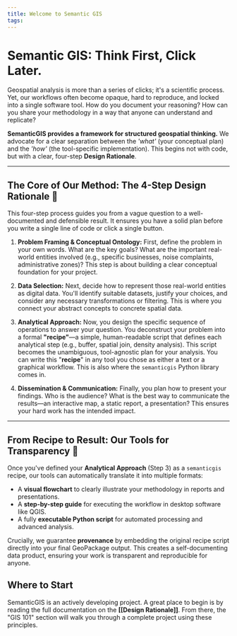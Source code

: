 ```yaml
---
title: Welcome to Semantic GIS
tags:
---
```

# Semantic GIS: Think First, Click Later.

Geospatial analysis is more than a series of clicks; it's a scientific process. Yet, our workflows often become opaque, hard to reproduce, and locked into a single software tool. How do you document your reasoning? How can you share your methodology in a way that anyone can understand and replicate?

**SemanticGIS provides a framework for structured geospatial thinking.** We advocate for a clear separation between the _'what'_ (your conceptual plan) and the _'how'_ (the tool-specific implementation). This begins not with code, but with a clear, four-step **Design Rationale**.

---

## The Core of Our Method: The 4-Step Design Rationale 🧠

This four-step process guides you from a vague question to a well-documented and defensible result. It ensures you have a solid plan before you write a single line of code or click a single button.

1. **Problem Framing & Conceptual Ontology:** First, define the problem in your own words. What are the key goals? What are the important real-world entities involved (e.g., specific businesses, noise complaints, administrative zones)? This step is about building a clear conceptual foundation for your project.
    
2. **Data Selection:** Next, decide how to represent those real-world entities as digital data. You'll identify suitable datasets, justify your choices, and consider any necessary transformations or filtering. This is where you connect your abstract concepts to concrete spatial data.
    
3. **Analytical Approach:** Now, you design the specific sequence of operations to answer your question. You deconstruct your problem into a formal **"recipe"**—a simple, human-readable script that defines each analytical step (e.g., buffer, spatial join, density analysis). This script becomes the unambiguous, tool-agnostic plan for your analysis. You can write this "**recipe**" in any tool you chose as either a text or a graphical workflow.  This is also where the `semanticgis` Python library comes in.
    
4. **Dissemination & Communication:** Finally, you plan how to present your findings. Who is the audience? What is the best way to communicate the results—an interactive map, a static report, a presentation? This ensures your hard work has the intended impact.
    

---

## From Recipe to Result: Our Tools for Transparency 🚀

Once you've defined your **Analytical Approach** (Step 3) as a `semanticgis` recipe, our tools can automatically translate it into multiple formats:

- A **visual flowchart** to clearly illustrate your methodology in reports and presentations.
- A **step-by-step guide** for executing the workflow in desktop software like QGIS.
- A fully **executable Python script** for automated processing and advanced analysis.
    

Crucially, we guarantee **provenance** by embedding the original recipe script directly into your final GeoPackage output. This creates a self-documenting data product, ensuring your work is transparent and reproducible for anyone.

## Where to Start

SemanticGIS is an actively developing project. A great place to begin is by reading the full documentation on the **[[Design Rationale]]**. From there, the "GIS 101" section will walk you through a complete project using these principles.